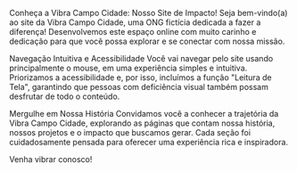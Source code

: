 Conheça a Vibra Campo Cidade: Nosso Site de Impacto!
Seja bem-vindo(a) ao site da Vibra Campo Cidade, uma ONG fictícia dedicada a fazer a diferença! Desenvolvemos este espaço online com muito carinho e dedicação para que você possa explorar e se conectar com nossa missão.

Navegação Intuitiva e Acessibilidade
Você vai navegar pelo site usando principalmente o mouse, em uma experiência simples e intuitiva. Priorizamos a acessibilidade e, por isso, incluímos a função "Leitura de Tela", garantindo que pessoas com deficiência visual também possam desfrutar de todo o conteúdo.

Mergulhe em Nossa História
Convidamos você a conhecer a trajetória da Vibra Campo Cidade, explorando as páginas que contam nossa história, nossos projetos e o impacto que buscamos gerar. Cada seção foi cuidadosamente pensada para oferecer uma experiência rica e inspiradora.

Venha vibrar conosco!
